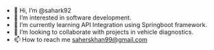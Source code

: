 - 👋 Hi, I’m @sahark92
- 👀 I’m interested in software development.
- 🌱 I’m currently learning API Integration using Springboot framework.
- 💞️ I’m looking to collaborate with projects in vehicle diagnostics.
- 📫 How to reach me saherskhan99@gmail.com

<!---
sahark92/sahark92 is a ✨ special ✨ repository because its `README.md` (this file) appears on your GitHub profile.
You can click the Preview link to take a look at your changes.
--->
